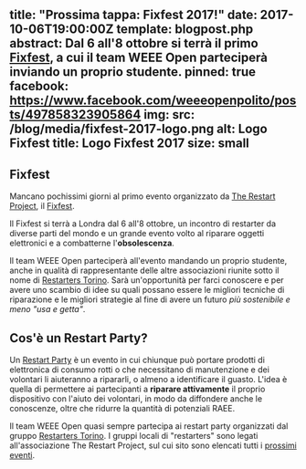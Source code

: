 title: "Prossima tappa: Fixfest 2017!"
date: 2017-10-06T19:00:00Z
template: blogpost.php
abstract: Dal 6 all'8 ottobre si terrà il primo <a href="https://fixfest.therestartproject.org/" title="Sito ufficiale del Fixfesto, presso The Restart Project">Fixfest</a>, a cui il team WEEE Open parteciperà inviando un proprio studente.
pinned: true
facebook: https://www.facebook.com/weeeopenpolito/posts/497858323905864
img:
    src: /blog/media/fixfest-2017-logo.png
    alt: Logo Fixfest
    title: Logo Fixfest 2017
    size: small
---

## Fixfest

Mancano pochissimi giorni al primo evento organizzato da [The Restart Project](https://therestartproject.org/), il [Fixfest](https://fixfest.therestartproject.org/).

Il Fixfest si terrà a Londra dal 6 all'8 ottobre, un incontro di restarter da diverse parti del mondo e un grande evento volto al riparare oggetti elettronici e a combatterne l'**obsolescenza**.

Il team WEEE Open parteciperà all'evento mandando un proprio studente, anche in qualità di rappresentante delle altre associazioni riunite sotto il nome di [Restarters Torino](https://therestartproject.org/groups/restarters-torino/). Sarà un'opportunità per farci conoscere e per avere uno scambio di idee su quali possano essere le migliori tecniche di riparazione e le migliori strategie al fine di avere un futuro *più sostenibile e meno "usa e getta"*.

## Cos'è un Restart Party?

Un [Restart Party](https://therestartproject.org/RestartParty/) è un evento in cui chiunque può portare prodotti di elettronica di consumo rotti o che necessitano di manutenzione e dei volontari li aiuteranno a ripararli, o almeno a identificare il guasto. L'idea è quella di permettere ai partecipanti a **riparare attivamente** il proprio dispositivo con l'aiuto dei volontari, in modo da diffondere anche le conoscenze, oltre che ridurre la quantità di potenziali RAEE.

Il team WEEE Open quasi sempre partecipa ai restart party organizzati dal gruppo [Restarters Torino](https://it-it.facebook.com/restarterstorino/). I gruppi locali di "restarters" sono legati all'associazione The Restart Project, sul cui sito sono elencati tutti i [prossimi eventi](https://therestartproject.org/parties).
